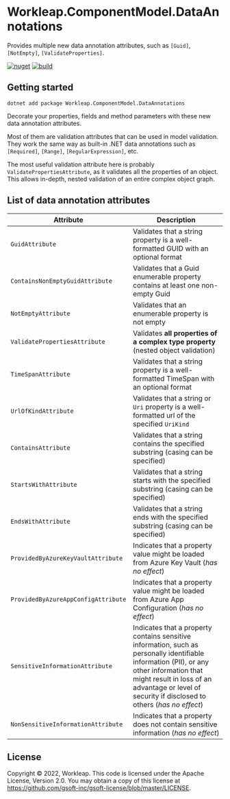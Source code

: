 # Workleap.ComponentModel.DataAnnotations

Provides multiple new data annotation attributes, such as `[Guid]`, `[NotEmpty]`, `[ValidateProperties]`.

[![nuget](https://img.shields.io/nuget/v/Workleap.ComponentModel.DataAnnotations.svg?logo=nuget)](https://www.nuget.org/packages/Workleap.ComponentModel.DataAnnotations/)
[![build](https://img.shields.io/github/actions/workflow/status/gsoft-inc/wl-componentmodel-dataannotations/publish.yml?logo=github)](https://github.com/gsoft-inc/wl-componentmodel-dataannotations/actions/workflows/publish.yml)


## Getting started

```
dotnet add package Workleap.ComponentModel.DataAnnotations
```

Decorate your properties, fields and method parameters with these new data annotation attributes.

Most of them are validation attributes that can be used in model validation. They work the same way as built-in .NET data annotations such as `[Required]`, `[Range]`, `[RegularExpression]`, etc.

The most useful validation attribute here is probably `ValidatePropertiesAttribute`, as it validates all the properties of an object. This allows in-depth, nested validation of an entire complex object graph.

## List of data annotation attributes

| Attribute                           | Description                                                                                                                                                                                                                                   |
|-------------------------------------|-----------------------------------------------------------------------------------------------------------------------------------------------------------------------------------------------------------------------------------------------|
| `GuidAttribute`                     | Validates that a string property is a well-formatted GUID with an optional format                                                                                                                                                             |
| `ContainsNonEmptyGuidAttribute`     | Validates that a Guid enumerable property contains at least one non-empty Guid                                                                                                                                                                                                                                              |
| `NotEmptyAttribute`                 | Validates that an enumerable property is not empty                                                                                                                                                                                            |
| `ValidatePropertiesAttribute`       | Validates **all properties of a complex type property** (nested object validation)                                                                                                                                                            |
| `TimeSpanAttribute`                 | Validates that a string property is a well-formatted TimeSpan with an optional format                                                                                                                                                         |
| `UrlOfKindAttribute`                | Validates that a string or `Uri` property is a well-formatted url of the specified `UriKind`                                                                                                                                                  |
| `ContainsAttribute`                 | Validates that a string contains the specified substring (casing can be specified)                                                                                                                                                            |
| `StartsWithAttribute`               | Validates that a string starts with the specified substring (casing can be specified)                                                                                                                                                         |
| `EndsWithAttribute`                 | Validates that a string ends with the specified substring (casing can be specified)                                                                                                                                                           |
| `ProvidedByAzureKeyVaultAttribute`  | Indicates that a property value might be loaded from Azure Key Vault (_has no effect_)                                                                                                                                                        |
| `ProvidedByAzureAppConfigAttribute` | Indicates that a property value might be loaded from Azure App Configuration (_has no effect_)                                                                                                                                                |
| `SensitiveInformationAttribute`     | Indicates that a property contains sensitive information, such as personally identifiable information (PII), or any other information that might result in loss of an advantage or level of security if disclosed to others (_has no effect_) |
| `NonSensitiveInformationAttribute`  | Indicates that a property does not contain sensitive information (_has no effect_)                                                                                                                                                            |


## License

Copyright © 2022, Workleap. This code is licensed under the Apache License, Version 2.0. You may obtain a copy of this license at https://github.com/gsoft-inc/gsoft-license/blob/master/LICENSE.
